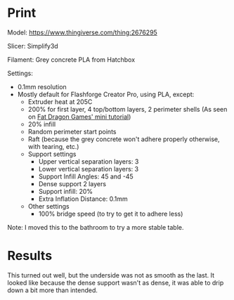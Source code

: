 # Print

Model: https://www.thingiverse.com/thing:2676295

Slicer: Simplify3d

Filament: Grey concrete PLA from Hatchbox

Settings:
- 0.1mm resolution
- Mostly default for Flashforge Creator Pro, using PLA, except:
    - Extruder heat at 205C
    - 200% for first layer, 4 top/bottom layers, 2 perimeter shells (As seen on [Fat Dragon Games' mini tutorial](https://www.youtube.com/watch?time_continue=716&v=AqEWl51s9Rw&feature=emb_logo))
    - 20% infill
    - Random perimeter start points
    - Raft (because the grey concrete won't adhere properly otherwise, with tearing, etc.)
    - Support settings
        - Upper vertical separation layers: 3
        - Lower vertical separation layers: 3
        - Support Infill Angles: 45 and -45
        - Dense support 2 layers
        - Support infill: 20%
        - Extra Inflation Distance: 0.1mm
    - Other settings
        - 100% bridge speed (to try to get it to adhere less)

Note: I moved this to the bathroom to try a more stable table.

# Results

This turned out well, but the underside was not as smooth as the last. It looked like because the dense support wasn't as dense, it was able to drip down a bit more than intended.